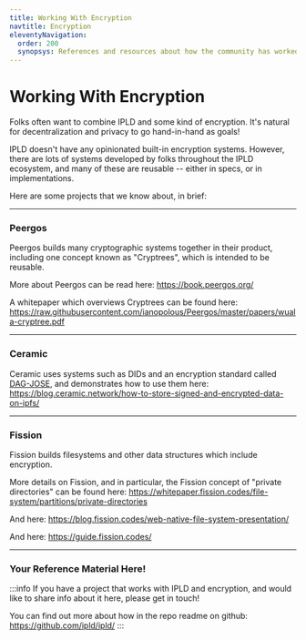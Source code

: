 ```yaml
---
title: Working With Encryption
navtitle: Encryption
eleventyNavigation:
  order: 200
  synopsys: References and resources about how the community has worked to connect IPLD and encryption.
---
```


Working With Encryption
=======================

Folks often want to combine IPLD and some kind of encryption.
It's natural for decentralization and privacy to go hand-in-hand as goals!

IPLD doesn't have any opinionated built-in encryption systems.
However, there are lots of systems developed by folks throughout the IPLD ecosystem,
and many of these are reusable -- either in specs, or in implementations.

Here are some projects that we know about, in brief:

---

### Peergos

Peergos builds many cryptographic systems together in their product,
including one concept known as "Cryptrees", which is intended to be reusable.

More about Peergos can be read here:
https://book.peergos.org/

A whitepaper which overviews Cryptrees can be found here:
https://raw.githubusercontent.com/ianopolous/Peergos/master/papers/wuala-cryptree.pdf

---

### Ceramic

Ceramic uses systems such as DIDs and an encryption standard called
[DAG-JOSE](/specs/codecs/dag-jose/), and demonstrates how to use them here:
https://blog.ceramic.network/how-to-store-signed-and-encrypted-data-on-ipfs/

---

### Fission

Fission builds filesystems and other data structures which include encryption.

More details on Fission, and in particular, the Fission concept of "private directories"
can be found here: https://whitepaper.fission.codes/file-system/partitions/private-directories

And here: https://blog.fission.codes/web-native-file-system-presentation/

And here: https://guide.fission.codes/

---

### Your Reference Material Here!

:::info
If you have a project that works with IPLD and encryption,
and would like to share info about it here, please get in touch!

You can find out more about how in the repo readme on github:
https://github.com/ipld/ipld/
:::
